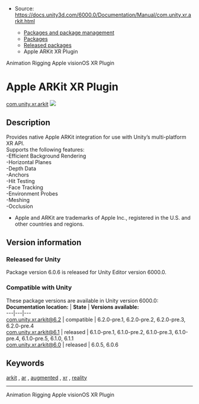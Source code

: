 * Source: https://docs.unity3d.com/6000.0/Documentation/Manual/com.unity.xr.arkit.html

  * [Packages and package management](https://docs.unity3d.com/6000.0/Documentation/Manual/PackagesList.html)
  * [Packages](https://docs.unity3d.com/6000.0/Documentation/Manual/Packages-all.html)
  * [Released packages](https://docs.unity3d.com/6000.0/Documentation/Manual/pack-safe.html)
  * Apple ARKit XR Plugin 


[](https://docs.unity3d.com/6000.0/Documentation/Manual/com.unity.animation.rigging.html)
Animation Rigging 
[](https://docs.unity3d.com/6000.0/Documentation/Manual/com.unity.xr.visionos.html)
Apple visionOS XR Plugin 
# Apple ARKit XR Plugin
[com.unity.xr.arkit](https://docs.unity3d.com/Packages/com.unity.xr.arkit@6.1/manual/index.html) ![](https://docs.unity3d.com/6000.0/Documentation/uploads/Main/iconRel.png)
## Description
Provides native Apple ARKit integration for use with Unity’s multi-platform XR API.  
Supports the following features:  
-Efficient Background Rendering  
-Horizontal Planes  
-Depth Data  
-Anchors  
-Hit Testing  
-Face Tracking  
-Environment Probes  
-Meshing  
-Occlusion  
  
* Apple and ARKit are trademarks of Apple Inc., registered in the U.S. and other countries and regions. 
## Version information
### Released for Unity
Package version 6.0.6 is released for Unity Editor version 6000.0.
### Compatible with Unity
These package versions are available in Unity version 6000.0:
**Documentation location:** | **State** | **Versions available:**  
---|---|---  
[com.unity.xr.arkit@6.2](https://docs.unity3d.com/Packages/com.unity.xr.arkit@6.2/manual/index.html) | compatible | 6.2.0-pre.1, 6.2.0-pre.2, 6.2.0-pre.3, 6.2.0-pre.4  
[com.unity.xr.arkit@6.1](https://docs.unity3d.com/Packages/com.unity.xr.arkit@6.1/manual/index.html) | released | 6.1.0-pre.1, 6.1.0-pre.2, 6.1.0-pre.3, 6.1.0-pre.4, 6.1.0-pre.5, 6.1.0, 6.1.1  
[com.unity.xr.arkit@6.0](https://docs.unity3d.com/Packages/com.unity.xr.arkit@6.0/manual/index.html) | released | 6.0.5, 6.0.6  
## Keywords
[arkit](https://docs.unity3d.com/6000.0/Documentation/Manual/pack-keys.html#arkit) , [ar](https://docs.unity3d.com/6000.0/Documentation/Manual/pack-keys.html#ar) , [augmented](https://docs.unity3d.com/6000.0/Documentation/Manual/pack-keys.html#augmented) , [xr](https://docs.unity3d.com/6000.0/Documentation/Manual/pack-keys.html#xr) , [reality](https://docs.unity3d.com/6000.0/Documentation/Manual/pack-keys.html#reality)
* * *
[](https://docs.unity3d.com/6000.0/Documentation/Manual/com.unity.animation.rigging.html)
Animation Rigging 
[](https://docs.unity3d.com/6000.0/Documentation/Manual/com.unity.xr.visionos.html)
Apple visionOS XR Plugin 
